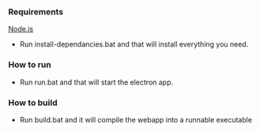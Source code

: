 
### Requirements
[Node.js](https://nodejs.org/en/)
- Run install-dependancies.bat and that will install everything you need.

### How to run
- Run run.bat and that will start the electron app.

### How to build
- Run build.bat and it will compile the webapp into a runnable executable
